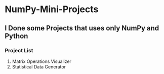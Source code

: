 # NumPy-Mini-Projects

## I Done some Projects that uses only NumPy and Python

### Project List

1. Matrix Operations Visualizer
2. Statistical Data Generator